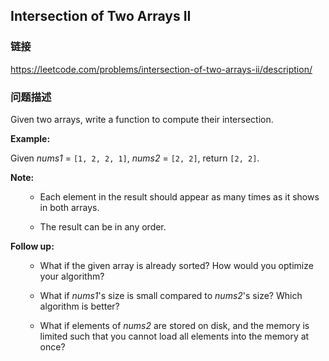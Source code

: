 ## Intersection of Two Arrays II  
### 链接  
https://leetcode.com/problems/intersection-of-two-arrays-ii/description/  
### 问题描述

Given two arrays, write a function to compute their intersection.


**Example:**<br />
Given *nums1* = `[1, 2, 2, 1]`, *nums2* = `[2, 2]`, return `[2, 2]`.


**Note:**<br />
<ul>
- Each element in the result should appear as many times as it shows in both arrays.
- The result can be in any order.
</ul>


**Follow up:**<br />
<ul>
- What if the given array is already sorted? How would you optimize your algorithm?
- What if *nums1*'s size is small compared to *nums2*'s size? Which algorithm is better?
- What if elements of *nums2* are stored on disk, and the memory is limited such that you cannot load all elements into the memory at once?
</ul>

